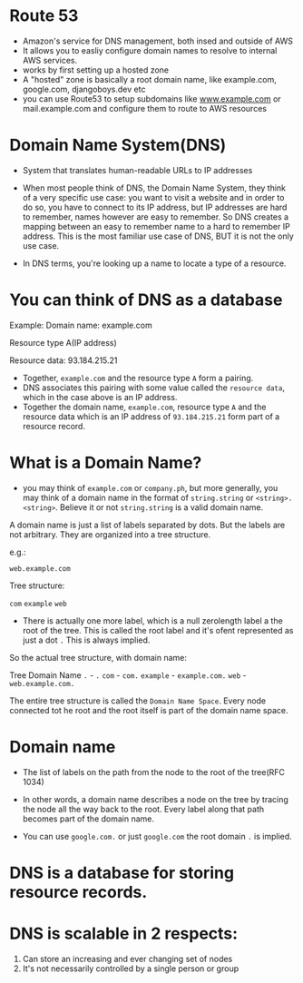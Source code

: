 # Route 53
- Amazon's service for DNS management, both insed and outside of AWS
- It allows you to easliy configure domain names to resolve to internal AWS services.
- works by first setting up a hosted zone
- A "hosted" zone is basically a root domain name, like example.com, google.com, djangoboys.dev etc
- you can use Route53 to setup subdomains like www.example.com or mail.example.com and configure them to route to AWS resources

# Domain Name System(DNS)
- System that translates human-readable URLs to IP addresses

- When most people think of DNS, the Domain Name System, they think of a very specific use case: you want to visit a website and in order to do so, you have to connect to its IP address, but IP addresses are hard to remember, names however are easy to remember. So DNS creates a mapping between an easy to remember name to a hard to remember IP address.
This is the most familiar use case of DNS, BUT it is not the only use case.

- In DNS terms, you're looking up a name to locate a type of a resource. 

# You can think of DNS as a database

Example:
Domain name:
example.com

Resource type
A(IP address)

Resource data:
93.184.215.21

- Together, `example.com` and the resource type `A` form a pairing.
- DNS associates this pairing with some value called the `resource data`, which in the case above is an IP address.
- Together the domain name, `example.com`, resource type `A` and the resource data which is an IP address of `93.184.215.21` form part of a resource record.

# What is a Domain Name?
- you may think of `example.com` or `company.ph`,
but more generally, you may think of a domain name in the format of `string.string` or `<string>.<string>`. Believe it or not `string.string` is a valid domain name. 

A domain name is just a list of labels separated by dots. But the labels are not arbitrary. They are organized into a tree structure.

e.g.:

`web.example.com`

Tree structure:

`com`
`example`
`web`

- There is actually one more label, which is a null zerolength label a the root of the tree. This is called the root label and it's ofent represented as just a dot `.` This is always implied.

So the actual tree structure, with domain name:

Tree                        Domain Name
`.`                             - `.`
`com`                       - `com.`
`example`                - `example.com.`
`web`                       - `web.example.com.`

The entire tree structure is called the `Domain Name Space`. Every node connected tot he root and the root itself is part of the domain name space.

# Domain name
- The list of labels on the path from the node to the root of the tree(RFC 1034)
- In other words, a domain name describes a node on the tree by tracing the node all the way back to the root. Every label along that path becomes part of the domain name.

- You can use `google.com.` or just `google.com`
the root domain `.` is implied.

# DNS is a database for storing resource records.
# DNS is scalable in 2 respects:
1. Can store an increasing and ever changing set of nodes
2. It's not necessarily controlled by a single person or group